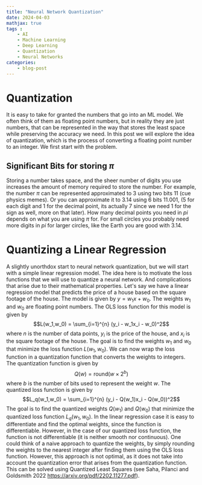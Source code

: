```yaml
---
title: "Neural Network Quantization"
date: 2024-04-03
mathjax: true
tags : 
    - AI
    - Machine Learning
    - Deep Learning
    - Quantization
    - Neural Networks
categories:
    - blog-post
---
```


# Quantization
It is easy to take for granted the numbers that go into an ML model. We often think of them as floating point 
numbers, but in reality they are just numbers, that can be represented in the way that stores the least space while 
preserving the accuracy we need. 
In this post we will explore the idea of quantization, which is the process of converting a floating point number to an integer. We first start with the problem. 

## Significant Bits for storing $\pi$
Storing a number takes space, and the sheer number of digits you use increases the amount of memory required to store the number. 
For example, the number $\pi$ can be represented approximated to $3$ using two bits $11$ (cue physics memes). 
Or you can approximate it to $3.14$ using $6$ bits $11.001$, ($5$ for each digit and $1$ for the decimal point, its 
actually $7$ since we need $1$ for the sign as well, more on that later). How many decimal points you need in $pi$ 
depends on what you are using $\pi$ for. For small circles you probably need more digits in $pi$ for larger circles, 
like the Earth you are good with $3.14$. 

# Quantizing a Linear Regression
A slightly unorthdox start to neural network quantization, but we will start with a simple linear regression model.
The idea here is to motivate the loss functions that we will use to quantize a neural network. And complications 
that arise due to their mathematical properties. 
Let's say we have a linear regression model that predicts the price of a house based on the square footage of the house.
The model is given by $y = w_1x + w_0$. The weights $w_1$ and $w_0$ are floating point numbers.
The OLS loss function for this model is given by
$$L(w_1,w_0) = \sum_{i=1}^{n} (y_i - w_1x_i - w_0)^2$$
where $n$ is the number of data points, $y_i$ is the price of the house, and $x_i$ is the square footage of the house.
The goal is to find the weights $w_1$ and $w_0$ that minimize the loss function $L(w_1,w_0)$.
We can now wrap the loss function in a quantization function that converts the weights to integers.
The quantization function is given by
$$Q(w) = \text{round}(w \times 2^b)$$
where $b$ is the number of bits used to represent the weight $w$.
The quantized loss function is given by
$$L_q(w_1,w_0) = \sum_{i=1}^{n} (y_i - Q(w_1)x_i - Q(w_0))^2$$
The goal is to find the quantized weights $Q(w_1)$ and $Q(w_0)$ that minimize the quantized loss function $L_q(w_1,w_0)$.
In the linear regression case it is easy to differentiate and find the optimal weights, since the function is differentiable.
However, in the case of our quantized loss function, the function is not differentiable (it is neither smooth nor continuous).
One could think of a naive approach to quantize the weights, by simply rounding the weights to the nearest integer 
after finding them using the OLS loss function. However, this approach is not optimal, as it does not take into account
the quantization error that arises from the quantization function. This can be solved using Quantized Least Squares 
(see Saha, Pilanci and Goldsmith 2022 https://arxiv.org/pdf/2202.11277.pdf).

# 




